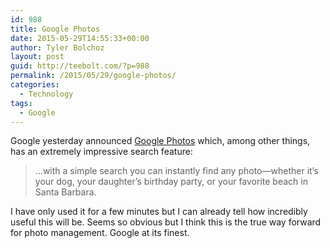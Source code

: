 ```yaml
---
id: 988
title: Google Photos
date: 2015-05-29T14:55:33+00:00
author: Tyler Bolchoz
layout: post
guid: http://teebolt.com/?p=988
permalink: /2015/05/29/google-photos/
categories:
  - Technology
tags:
  - Google
---
```

Google yesterday announced [Google Photos](http://googleblog.blogspot.com/2015/05/picture-this-fresh-approach-to-photos.html) which, among other things, has an extremely impressive search feature:

> &#8230;with a simple search you can instantly find any photo—whether it’s your dog, your daughter’s birthday party, or your favorite beach in Santa Barbara. 

I have only used it for a few minutes but I can already tell how incredibly useful this will be. Seems so obvious but I think this is the true way forward for photo management. Google at its finest.